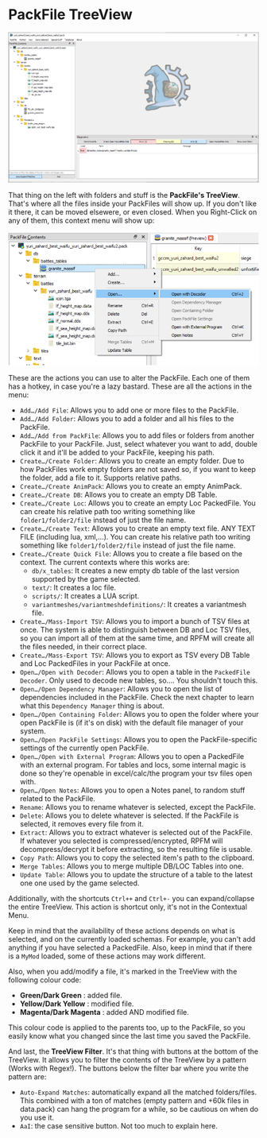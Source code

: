 # PackFile TreeView

![It's beautiful...](./images/image12.png)

That thing on the left with folders and stuff is the **PackFile's TreeView**. That's where all the files inside your PackFiles will show up. If you don't like it there, it can be moved elsewere, or even closed. When you Right-Click on any of them, this context menu will show up:

![Contextualize THIS!](./images/image13.png)

These are the actions you can use to alter the PackFile. Each one of them has a hotkey, in case you're a lazy bastard. These are all the actions in the menu:

- `Add…/Add File`: Allows you to add one or more files to the PackFile.
- `Add…/Add Folder`: Allows you to add a folder and all his files to the PackFile.
- `Add…/Add from PackFile`: Allows you to add files or folders from another PackFile to your PackFile. Just, select whatever you want to add, double click it and it'll be added to your PackFile, keeping his path.
- `Create…/Create Folder`: Allows you to create an empty folder. Due to how PackFiles work empty folders are not saved so, if you want to keep the folder, add a file to it. Supports relative paths.
- `Create…/Create AnimPack`: Allows you to create an empty AnimPack.
- `Create…/Create DB`: Allows you to create an empty DB Table.
- `Create…/Create Loc`: Allows you to create an empty Loc PackedFile. You can create his relative path too writing something like `folder1/folder2/file` instead of just the file name.
- `Create…/Create Text`: Allows you to create an empty text file. ANY TEXT FILE (including lua, xml,...). You can create his relative path too writing something like `folder1/folder2/file` instead of just the file name.
- `Create…/Create Quick File`: Allows you to create a file based on the context. The current contexts where this works are:
    - `db/x_tables`: It creates a new empty db table of the last version supported by the game selected.
    - `text/`: It creates a loc file.
    - `scripts/`: It creates a LUA script.
    - `variantmeshes/variantmeshdefinitions/`: It creates a variantmesh file.
- `Create…/Mass-Import TSV`: Allows you to import a bunch of TSV files at once. The system is able to distinguish between DB and Loc TSV files, so you can import all of them at the same time, and RPFM will create all the files needed, in their correct place.
- `Create…/Mass-Export TSV`: Allows you to export as TSV every DB Table and Loc PackedFiles in your PackFile at once.
- `Open…/Open with Decoder`: Allows you to open a table in the `PackedFile Decoder`. Only used to decode new tables, so…. You shouldn't touch this.
- `Open…/Open Dependency Manager`: Allows you to open the list of dependencies included in the PackFile. Check the next chapter to learn what this `Dependency Manager` thing is about.
- `Open…/Open Containing Folder`: Allows you to open the folder where your open PackFile is (if it's on disk) with the default file manager of your system.
- `Open…/Open PackFile Settings`: Allows you to open the PackFile-specific settings of the currently open PackFile.
- `Open…/Open with External Program`: Allows you to open a PackedFile with an external program. For tables and locs, some internal magic is done so they're openable in excel/calc/the program your tsv files open with.
- `Open…/Open Notes`: Allows you to open a Notes panel, to random stuff related to the PackFile.
- `Rename`: Allows you to rename whatever is selected, except the PackFile.
- `Delete`: Allows you to delete whatever is selected. If the PackFile is selected, it removes every file from it.
- `Extract`: Allows you to extract whatever is selected out of the PackFile. If whatever you selected is compressed/encrypted, RPFM will decompress/decrypt it before extracting, so the resulting file is usable.
- `Copy Path`: Allows you to copy the selected item's path to the clipboard.
- `Merge Tables`: Allows you to merge multiple DB/LOC Tables into one.
- `Update Table`: Allows you to update the structure of a table to the latest one one used by the game selected.

Additionally, with the shortcuts `Ctrl++` and `Ctrl+-` you can expand/collapse the entire TreeView. This action is shortcut only, it's not in the Contextual Menu.

Keep in mind that the availability of these actions depends on what is selected, and on the currently loaded schemas. For example, you can't add anything if you have selected a PackedFile. Also, keep in mind that if there is a `MyMod` loaded, some of these actions may work different.

Also, when you add/modify a file, it's marked in the TreeView with the following colour code:

- **Green/Dark Green** : added file.
- **Yellow/Dark Yellow** : modified file.
- **Magenta/Dark Magenta** : added AND modified file.

This colour code is applied to the parents too, up to the PackFile, so you easily know what you changed since the last time you saved the PackFile.

And last, the  **TreeView Filter**. It's that thing with buttons at the bottom of the TreeView. It allows you to filter the contents of the TreeView by a pattern (Works with Regex!). The buttons below the filter bar where you write the pattern are:

- `Auto-Expand Matches`: automatically expand all the matched folders/files. This combined with a ton of matches (empty pattern and +60k files in data.pack) can hang the program for a while, so be cautious on when do you use it.
- `AaI`: the case sensitive button. Not too much to explain here.
